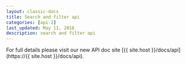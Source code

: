 ```yaml
---
layout: classic-docs
title: Search and filter api
categories: [api-2]
last_updated: May 11, 2016
description: search and filter api
---
```


For full details please visit our new API doc site [{{ site.host }}/docs/api](https://{{ site.host }}/docs/api).
